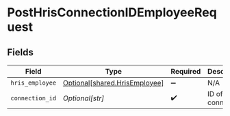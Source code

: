 # PostHrisConnectionIDEmployeeRequest


## Fields

| Field                                                                    | Type                                                                     | Required                                                                 | Description                                                              |
| ------------------------------------------------------------------------ | ------------------------------------------------------------------------ | ------------------------------------------------------------------------ | ------------------------------------------------------------------------ |
| `hris_employee`                                                          | [Optional[shared.HrisEmployee]](undefined/models/shared/hrisemployee.md) | :heavy_minus_sign:                                                       | N/A                                                                      |
| `connection_id`                                                          | *Optional[str]*                                                          | :heavy_check_mark:                                                       | ID of the connection                                                     |